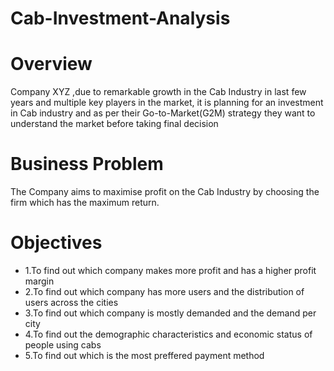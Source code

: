 # Cab-Investment-Analysis
# Overview
Company XYZ ,due to remarkable growth in the Cab Industry in last few years and multiple key players in the market, it is planning for an investment in Cab industry and as per their Go-to-Market(G2M) strategy they want to understand the market before taking final decision

# Business Problem
The Company aims to maximise profit on the Cab Industry by choosing the firm which has the maximum return.

# Objectives
* 1.To find out which company makes more profit and has a higher profit margin
* 2.To find out which company has more users and the distribution of users across the cities
* 3.To find out which company is mostly demanded and the demand per city
* 4.To find out the demographic characteristics and economic status of people using cabs
* 5.To find out which is the most preffered payment method
